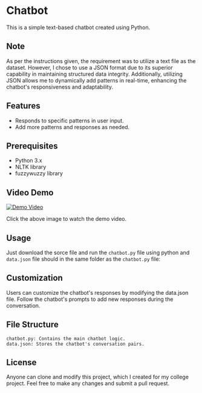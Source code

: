 # Chatbot

This is a simple text-based chatbot created using Python.

## Note
As per the instructions given, the requirement was to utilize a text file as the dataset. However, I chose to use a JSON format due to its superior capability in maintaining structured data integrity. Additionally, utilizing JSON allows me to dynamically add patterns in real-time, enhancing the chatbot's responsiveness and adaptability.
## Features

- Responds to specific patterns in user input.
- Add more patterns and responses as needed.

## Prerequisites

- Python 3.x
- NLTK library
- fuzzywuzzy library

## Video Demo
[![Demo Video](https://www.dsecctv.com/images/Demo%20clip%20icon%20md.png)](https://youtu.be/mJ9Tkuu33Is)

Click the above image to watch the demo video.

## Usage

Just download the sorce file and run the `chatbot.py` file using python and `data.json` file should in the same folder as the `chatbot.py` file:

## Customization

Users can customize the chatbot's responses by modifying the data.json file. Follow the chatbot's prompts to add new responses during the conversation.

## File Structure

    chatbot.py: Contains the main chatbot logic.
    data.json: Stores the chatbot's conversation pairs.

## License

Anyone can clone and modify this project, which I created for my college project. Feel free to make any changes and submit a pull request.
